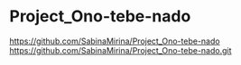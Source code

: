 # Project_Ono-tebe-nado
https://github.com/SabinaMirina/Project_Ono-tebe-nado
https://github.com/SabinaMirina/Project_Ono-tebe-nado.git
